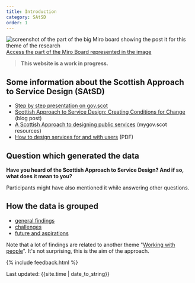 ```yaml
---
title: Introduction
category: SAtSD
order: 1
---
```


![screenshot of the part of the big Miro board showing the post it for this theme of the research](/practitioner-stories/images/SAtSD.png)
[Access the part of the Miro Board represented in the image](https://miro.com/app/board/o9J_ldOzA14=/?moveToWidget=3074457352333741367&cot=14)

<blockquote class="alt">
  <p><strong>This website is a work in progress.</strong></p>
</blockquote>


## Some information about the Scottish Approach to Service Design (SAtSD)
- [Step by step presentation on gov.scot](https://www.gov.scot/publications/the-scottish-approach-to-service-design/pages/about-this-resource/)
- [Scottish Approach to Service Design: Creating Conditions for Change](https://blogs.gov.scot/digital/2019/07/03/scottish-approach-to-service-design-creating-conditions-for-change/) (blog post)
- [A Scottish Approach to designing public services](https://resources.mygov.scot/37f87d5/designing-public-services-in-scotland/why-we-need-design-for-public-services-in-scotland/a-scottish-approach-to-design-for-public-services/) (mygov.scot resources)
- [How to design services for and with users](/practitioner-stories/images/SAtSD.pdf) (PDF)

## Question which generated the data
**Have you heard of the Scottish Approach to Service Design? And if so, what does it mean to you?**

Participants might have also mentioned it while answering other questions.

## How the data is grouped
- [general findings](/practitioner-stories/SAtSD/general)
- [challenges](/practitioner-stories/SAtSD/challenges)
- [future and aspirations](/practitioner-stories/SAtSD/future)

Note that a lot of findings are related to another theme "[Working with people](/practitioner-stories/Working-with-people/intro)". It's not surprising, this is the aim of the approach.

{% include feedback.html %}
<div>Last updated: {{site.time | date_to_string}}</div>

